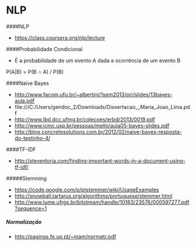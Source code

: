 NLP
===========
####NLP
* https://class.coursera.org/nlp/lecture


####Probabilidade Condicional

* É a probabilidade de um evento A dada a ocorrência de um 
evento B

P(A|B) = P(B &cap; A) / P(B)


####Naive Bayes
  
* http://www.facom.ufu.br/~albertini/1sem2013/ori/slides/13bayes-aula.pdf
* file:///C:/Users/gendoc_2/Downloads/Dissertacao__Maria_Joao_Lima.pdf
* http://www.lbd.dcc.ufmg.br/colecoes/erbd/2013/0019.pdf
* http://www.icmc.usp.br/pessoas/mello/aula05-bayes-slides.pdf
* http://blog.concretesolutions.com.br/2012/02/naive-bayes-resposta-do-testinho-4/


####TF-IDF
* http://stevenloria.com/finding-important-words-in-a-document-using-tf-idf/

#####Stemming
* https://code.google.com/p/ptstemmer/wiki/UsageExamples
* http://snowball.tartarus.org/algorithms/portuguese/stemmer.html
* http://www.lume.ufrgs.br/bitstream/handle/10183/23576/000597277.pdf?sequence=1


##### Normalização
* http://paginas.fe.up.pt/~mam/normetr.pdf
